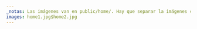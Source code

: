 ```yaml
---
_notas: Las imágenes van en public/home/. Hay que separar la imágenes con $
images: home1.jpg$home2.jpg
---
```

